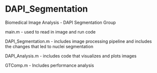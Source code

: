 # DAPI_Segmentation
Biomedical Image Analysis - DAPI Segmentation Group

main.m - used to read in image and run code

DAPI_Segmentation.m - includes image processing pipeline and includes the changes that led to nuclei segmentation

DAPI_Analysis.m - includes code that visualizes and plots images

GTComp.m - Includes performance analysis
